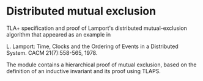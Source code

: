 # Distributed mutual exclusion
TLA+ specification and proof of Lamport's distributed mutual-exclusion
algorithm that appeared as an example in

L. Lamport:  Time, Clocks and the Ordering of Events in a Distributed
System. CACM 21(7):558-565, 1978.

The module contains a hierarchical proof of mutual exclusion, based on
the definition of an inductive invariant and its proof using TLAPS.